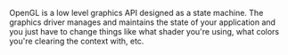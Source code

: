 OpenGL is a low level graphics API designed as a state machine. The graphics driver manages and maintains the state of your application and you just have to change things like what shader you're using, what colors you're clearing the context with, etc.